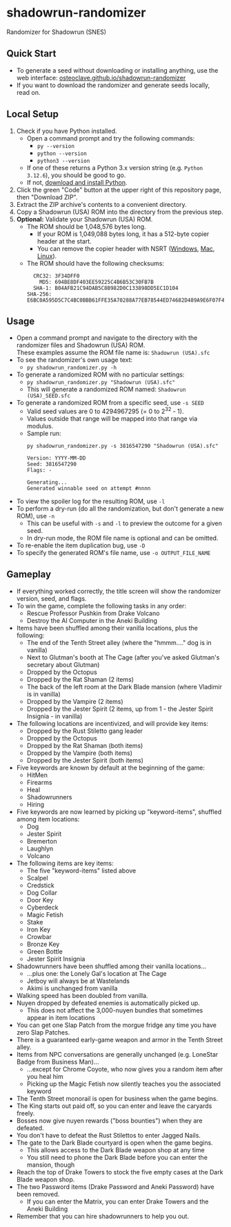 # shadowrun-randomizer
Randomizer for Shadowrun (SNES)

## Quick Start
* To generate a seed without downloading or installing anything, use the web interface:
  [osteoclave.github.io/shadowrun-randomizer](https://osteoclave.github.io/shadowrun-randomizer)
* If you want to download the randomizer and generate seeds locally, read on.

## Local Setup
1. Check if you have Python installed.
   * Open a command prompt and try the following commands:
      * `py --version`
      * `python --version`
      * `python3 --version`
   * If one of these returns a Python 3.x version string (e.g. `Python 3.12.6`), you should be good to go.
   * If not, [download and install Python](https://www.python.org/downloads/).
1. Click the green "Code" button at the upper right of this repository page, then "Download ZIP".
1. Extract the ZIP archive's contents to a convenient directory.
1. Copy a Shadowrun (USA) ROM into the directory from the previous step.
1. **Optional:** Validate your Shadowrun (USA) ROM.
   * The ROM should be 1,048,576 bytes long.
      * If your ROM is 1,049,088 bytes long, it has a 512-byte copier header at the start.
      * You can remove the copier header with NSRT ([Windows](https://www.romhacking.net/utilities/400/),
        [Mac](https://www.romhacking.net/utilities/484/), [Linux](https://www.romhacking.net/utilities/401/)).
   * The ROM should have the following checksums:
     ```
       CRC32: 3F34DFF0
         MD5: 694BE8DF403EE59225C4B6B53C30FB7B
       SHA-1: B04AFB21C94DAB5C8B982D0C133898DD5EC1D104
     SHA-256: E6BC0A595D5C7C4BC0BBB61FFE35A70288A77EB78544ED74682D489A9E6F07F4
     ```

## Usage
* Open a command prompt and navigate to the directory with the randomizer files and Shadowrun (USA) ROM.<br/>
  These examples assume the ROM file name is: `Shadowrun (USA).sfc`
* To see the randomizer's own usage text:
   * `py shadowrun_randomizer.py -h`
* To generate a randomized ROM with no particular settings:
   * `py shadowrun_randomizer.py "Shadowrun (USA).sfc"`
   * This will generate a randomized ROM named: `Shadowrun (USA)_SEED.sfc`
* To generate a randomized ROM from a specific seed, use `-s SEED`
   * Valid seed values are 0 to 4294967295 (= 0 to 2<sup>32</sup> - 1).
   * Values outside that range will be mapped into that range via modulus.
   * Sample run:
     ```
     py shadowrun_randomizer.py -s 3816547290 "Shadowrun (USA).sfc"

     Version: YYYY-MM-DD
     Seed: 3816547290
     Flags: -

     Generating...
     Generated winnable seed on attempt #nnnn
     ```
* To view the spoiler log for the resulting ROM, use `-l`
* To perform a dry-run (do all the randomization, but don't generate a new ROM), use `-n`
   * This can be useful with `-s` and `-l` to preview the outcome for a given seed.
   * In dry-run mode, the ROM file name is optional and can be omitted.
* To re-enable the item duplication bug, use `-D`
* To specify the generated ROM's file name, use `-o OUTPUT_FILE_NAME`

## Gameplay
* If everything worked correctly, the title screen will show the randomizer version, seed, and flags.
* To win the game, complete the following tasks in any order:
   * Rescue Professor Pushkin from Drake Volcano
   * Destroy the AI Computer in the Aneki Building
* Items have been shuffled among their vanilla locations, plus the following:
   * The end of the Tenth Street alley (where the "hmmm...." dog is in vanilla)
   * Next to Glutman's booth at The Cage (after you've asked Glutman's secretary about Glutman)
   * Dropped by the Octopus
   * Dropped by the Rat Shaman (2 items)
   * The back of the left room at the Dark Blade mansion (where Vladimir is in vanilla)
   * Dropped by the Vampire (2 items)
   * Dropped by the Jester Spirit (2 items, up from 1 - the Jester Spirit Insignia - in vanilla)
* The following locations are incentivized, and will provide key items:
   * Dropped by the Rust Stiletto gang leader
   * Dropped by the Octopus
   * Dropped by the Rat Shaman (both items)
   * Dropped by the Vampire (both items)
   * Dropped by the Jester Spirit (both items)
* Five keywords are known by default at the beginning of the game:
   * HitMen
   * Firearms
   * Heal
   * Shadowrunners
   * Hiring
* Five keywords are now learned by picking up "keyword-items", shuffled among item locations:
   * Dog
   * Jester Spirit
   * Bremerton
   * Laughlyn
   * Volcano
* The following items are key items:
   * The five "keyword-items" listed above
   * Scalpel
   * Credstick
   * Dog Collar
   * Door Key
   * Cyberdeck
   * Magic Fetish
   * Stake
   * Iron Key
   * Crowbar
   * Bronze Key
   * Green Bottle
   * Jester Spirit Insignia
* Shadowrunners have been shuffled among their vanilla locations...
   * ...plus one: the Lonely Gal's location at The Cage
   * Jetboy will always be at Wastelands
   * Akimi is unchanged from vanilla
* Walking speed has been doubled from vanilla.
* Nuyen dropped by defeated enemies is automatically picked up.
   * This does not affect the 3,000-nuyen bundles that sometimes appear in item locations
* You can get one Slap Patch from the morgue fridge any time you have zero Slap Patches.
* There is a guaranteed early-game weapon and armor in the Tenth Street alley.
* Items from NPC conversations are generally unchanged (e.g. LoneStar Badge from Business Man)...
   * ...except for Chrome Coyote, who now gives you a random item after you heal him
   * Picking up the Magic Fetish now silently teaches you the associated keyword
* The Tenth Street monorail is open for business when the game begins.
* The King starts out paid off, so you can enter and leave the caryards freely.
* Bosses now give nuyen rewards ("boss bounties") when they are defeated.
* You don't have to defeat the Rust Stilettos to enter Jagged Nails.
* The gate to the Dark Blade courtyard is open when the game begins.
   * This allows access to the Dark Blade weapon shop at any time
   * You still need to phone the Dark Blade before you can enter the mansion, though
* Reach the top of Drake Towers to stock the five empty cases at the Dark Blade weapon shop.
* The two Password items (Drake Password and Aneki Password) have been removed.
   * If you can enter the Matrix, you can enter Drake Towers and the Aneki Building
* Remember that you can hire shadowrunners to help you out.
